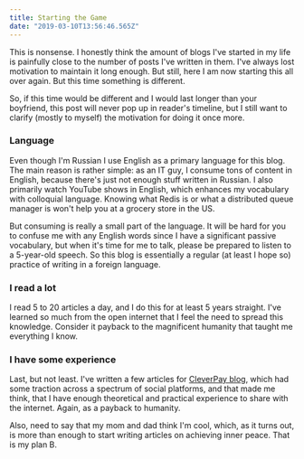 ```yaml
---
title: Starting the Game
date: "2019-03-10T13:56:46.565Z"
---
```


This is nonsense. I honestly think the amount of blogs I've started in my life is painfully close to the number of posts I've written in them. I've always lost motivation to maintain it long enough. But still, here I am now starting this all over again. But this time something is different.

So, if this time would be different and I would last longer than your boyfriend, this post will never pop up in reader's timeline, but I still want to clarify (mostly to myself) the motivation for doing it once more.

### Language

Even though I'm Russian I use English as a primary language for this blog. The main reason is rather simple: as an IT guy, I consume tons of content in English, because there's just not enough stuff written in Russian. I also primarily watch YouTube shows in English, which enhances my vocabulary with colloquial language. Knowing what Redis is or what a distributed queue manager is won't help you at a grocery store in the US.

But consuming is really a small part of the language. It will be hard for you to confuse me with any English words since I have a significant passive vocabulary, but when it's time for me to talk, please be prepared to listen to a 5-year-old speech. So this blog is essentially a regular (at least I hope so) practice of writing in a foreign language.

### I read a lot

I read 5 to 20 articles a day, and I do this for at least 5 years straight. I've learned so much from the open internet that I feel the need to spread this knowledge. Consider it payback to the magnificent humanity that taught me everything I know.

### I have some experience

Last, but not least. I've written a few articles for [CleverPay blog](https://cleverpay.io/blog), which had some traction across a spectrum of social platforms, and that made me think, that I have enough theoretical and practical experience to share with the internet. Again, as a payback to humanity.

Also, need to say that my mom and dad think I'm cool, which, as it turns out, is more than enough to start writing articles on achieving inner peace. That is my plan B.
